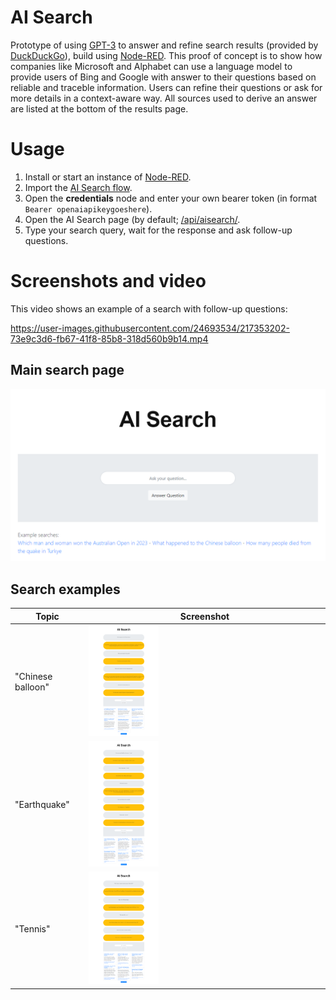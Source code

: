 # AI Search

Prototype of using [GPT-3](https://openai.com/api/) to answer and refine search results (provided by [DuckDuckGo](https://duckduckgo.com/)), build using [Node-RED](https://nodered.org/). This proof of concept is to show how companies like Microsoft and Alphabet can use a language model to provide users of Bing and Google with answer to their questions based on reliable and traceble information. Users can refine their questions or ask for more details in a context-aware way. All sources used to derive an answer are listed at the bottom of the results page.

# Usage

1. Install or start an instance of [Node-RED](https://nodered.org/#get-started).
2. Import the [AI Search flow](flows.json).
3. Open the **credentials** node and enter your own bearer token (in format `Bearer openaiapikeygoeshere`).
4. Open the AI Search page (by default; [/api/aisearch/](http://localhost:1880/api/aisearch/).
5. Type your search query, wait for the response and ask follow-up questions.

# Screenshots and video

This video shows an example of a search with follow-up questions:

https://user-images.githubusercontent.com/24693534/217353202-73e9c3d6-fb67-41f8-85b8-318d560b9b14.mp4

## Main search page

<img src="aisearch.png">

## Search examples
| Topic | Screenshot |
| --- | --- |
| "Chinese balloon" | <img src="chineseballoon.png" width="30%"> |
| "Earthquake" | <img src="earthquake.png" width="30%"> |
| "Tennis" | <img src="tennis.png" width="30%"> |

